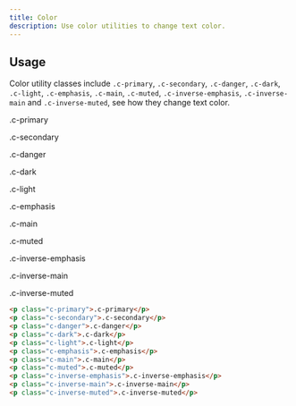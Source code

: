 ```yaml
---
title: Color
description: Use color utilities to change text color.
---
```


## Usage

Color utility classes include `.c-primary`, `.c-secondary`, `.c-danger`,
`.c-dark`, `.c-light`, `.c-emphasis`, `.c-main`, `.c-muted`, `.c-inverse-emphasis`,
`.c-inverse-main` and `.c-inverse-muted`, see how they change text color.

<div class="example d-flex fw-wrap">
  <p class="mr-small mb-small px-medium c-primary">.c-primary</p>
  <p class="mr-small mb-small px-medium c-secondary">.c-secondary</p>
  <p class="mr-small mb-small px-medium c-danger">.c-danger</p>
  <p class="mr-small mb-small px-medium c-dark">.c-dark</p>
  <p class="mr-small mb-small px-medium bc-dark c-light">.c-light</p>
  <p class="mr-small mb-small px-medium c-emphasis">.c-emphasis</p>
  <p class="mr-small mb-small px-medium c-main">.c-main</p>
  <p class="mr-small mb-small px-medium c-muted">.c-muted</p>
  <p class="mr-small mb-small px-medium bc-dark c-inverse-emphasis">.c-inverse-emphasis</p>
  <p class="mr-small mb-small px-medium bc-dark c-inverse-main">.c-inverse-main</p>
  <p class="mr-small mb-small px-medium bc-dark c-inverse-muted">.c-inverse-muted</p>
</div>

``` html
<p class="c-primary">.c-primary</p>
<p class="c-secondary">.c-secondary</p>
<p class="c-danger">.c-danger</p>
<p class="c-dark">.c-dark</p>
<p class="c-light">.c-light</p>
<p class="c-emphasis">.c-emphasis</p>
<p class="c-main">.c-main</p>
<p class="c-muted">.c-muted</p>
<p class="c-inverse-emphasis">.c-inverse-emphasis</p>
<p class="c-inverse-main">.c-inverse-main</p>
<p class="c-inverse-muted">.c-inverse-muted</p>
```
